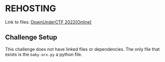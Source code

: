 # REHOSTING

Link to files: [DownUnderCTF 2022(Online)](https://github.com/DownUnderCTF/Challenges_2022_Public/tree/main/crypto/baby-arx/publish)

## Challenge Setup
This challenge does not have linked files or dependencies. The only file that exists is the `baby-arx.py` a python file.
